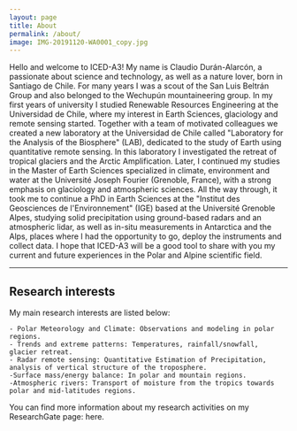```yaml
---
layout: page
title: About
permalink: /about/
image: IMG-20191120-WA0001_copy.jpg
---
```


Hello and welcome to ICED-A3! My name is Claudio Durán-Alarcón, a passionate about science and technology, as well as a nature lover, born in Santiago de Chile. For many years I was a scout of the San Luis Beltrán Group and also belonged to the Wechupún mountaineering group. In my first years of university I studied Renewable Resources Engineering at the Universidad de Chile, where my interest in Earth Sciences, glaciology and remote sensing started. Together with a team of motivated colleagues we created a new laboratory at the Universidad de Chile called "Laboratory for the Analysis of the Biosphere" (LAB), dedicated to the study of Earth using quantitative remote sensing. In this laboratory I investigated the retreat of tropical glaciers and the Arctic Amplification. Later, I continued my studies in the Master of Earth Sciences specialized in climate, environment and water at the Université Joseph Fourier (Grenoble, France), with a strong emphasis on glaciology and atmospheric sciences. All the way through, it took me to continue a PhD in Earth Sciences at the "Institut des Geosciences de l'Environnement" (IGE) based at the Université Grenoble Alpes, studying solid precipitation using ground-based radars and an atmospheric lidar, as well as in-situ measurements in Antarctica and the Alps, places where I had the opportunity to go, deploy the instruments and collect data. I hope that ICED-A3 will be a good tool to share with you my current and future experiences in the Polar and Alpine scientific field. 
***


## Research interests
 

My main research interests are listed below:

    - Polar Meteorology and Climate: Observations and modeling in polar regions.
    - Trends and extreme patterns: Temperatures, rainfall/snowfall, glacier retreat.
    - Radar remote sensing: Quantitative Estimation of Precipitation, analysis of vertical structure of the troposphere.
    -Surface mass/energy balance: In polar and mountain regions.
    -Atmospheric rivers: Transport of moisture from the tropics towards polar and mid-latitudes regions.

You can find more information about my research activities on my ResearchGate page: here.
